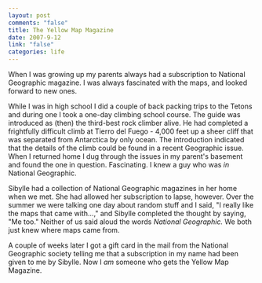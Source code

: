 ```yaml
--- 
layout: post
comments: "false"
title: The Yellow Map Magazine
date: 2007-9-12
link: "false"
categories: life
---
```

When I was growing up my parents always had a subscription to National Geographic magazine.  I was always fascinated with the maps, and looked forward to new ones.

While I was in high school I did a couple of back packing trips to the Tetons and during one I took a one-day climbing school course.  The guide was introduced as (then) the third-best rock climber alive.  He had completed a frightfully difficult climb at Tierro del Fuego - 4,000 feet up a sheer cliff that was separated from Antarctica by only ocean.  The introduction indicated that the details of the climb could be found in a recent Geographic issue.  When I returned home I dug through the issues in my parent's basement and found the one in question.  Fascinating.  I knew a guy who was <i>in</i> National Geographic.

Sibylle had a collection of National Geographic magazines in her home when we met.  She had allowed her subscription to lapse, however.  Over the summer we were talking one day about random stuff and I said, "I really like the maps that came with...," and Sibylle completed the thought by saying, "Me too."  Neither of us said aloud the words <i>National Geographic.</i>  We both just knew where maps came from.

A couple of weeks later I got a gift card in the mail from the National Geographic society telling me that a subscription in my name had been given to me by Sibylle.  Now I <i>am</i> someone who gets the Yellow Map Magazine.



